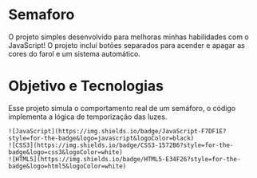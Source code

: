 # Semaforo
<p>O projeto simples desenvolvido para melhoras minhas habilidades com o JavaScript! O projeto
incluí botões separados para acender e apagar as cores do farol e um sistema automático. </p

---
#   Objetivo e Tecnologias 

<p>Esse projeto simula o comportamento real de um semáforo, o código implementa a lógica de temporização das luzes.</p>

	![JavaScript](https://img.shields.io/badge/JavaScript-F7DF1E?style=for-the-badge&logo=javascript&logoColor=black)
    ![CSS3](https://img.shields.io/badge/CSS3-1572B6?style=for-the-badge&logo=css3&logoColor=white)
    ![HTML5](https://img.shields.io/badge/HTML5-E34F26?style=for-the-badge&logo=html5&logoColor=white)